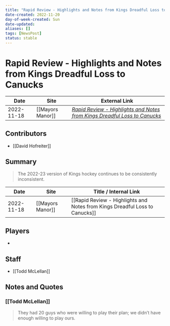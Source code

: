 ```yaml
---
title: "Rapid Review - Highlights and Notes from Kings Dreadful Loss to Canucks"
date-created: 2022-11-20
day-of-week-created: Sun
date-updated: 
aliases: []
tags: [NewsPost]
status: stable
---
```


# Rapid Review - Highlights and Notes from Kings Dreadful Loss to Canucks

| Date       | Site             | External Link                                                                                                                                                                       |
| ---------- | ---------------- | ----------------------------------------------------------------------------------------------------------------------------------------------------------------------------------- |
| 2022-11-18 | [[Mayors Manor]] | [*Rapid Review - Highlights and Notes from Kings Dreadful Loss to Canucks*](https://mayorsmanor.com/2022/11/rapid-review-highlights-and-notes-from-kings-dreadful-loss-to-canucks/) |

## Contributors
- [[David Hofreiter]]

## Summary
> The 2022-23 version of Kings hockey continues to be consistently inconsistent.

| Date       | Site             | Title / Internal Link                                                       |
| ---------- | ---------------- | --------------------------------------------------------------------------- |
| 2022-11-18 | [[Mayors Manor]] | [[Rapid Review - Highlights and Notes from Kings Dreadful Loss to Canucks]] |

## Players
- 

## Staff
- [[Todd McLellan]]

## Notes and Quotes
### [[Todd McLellan]]
> They had 20 guys who were willing to play their plan; we didn’t have enough willing to play ours.



